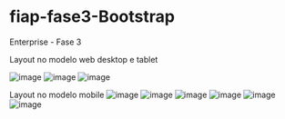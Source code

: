 # fiap-fase3-Bootstrap

Enterprise - Fase 3

Layout no modelo web desktop e tablet

![image](https://user-images.githubusercontent.com/81816418/198719562-8f2589a3-d9ff-4e86-b503-8333e56e5019.png)
![image](https://user-images.githubusercontent.com/81816418/198719965-4fcee25f-8c8b-4d33-a72e-e4c720ac4bbe.png)
![image](https://user-images.githubusercontent.com/81816418/198719723-844605d1-c9f9-409f-94ee-7f5849a2ad24.png)

Layout no modelo mobile
![image](https://user-images.githubusercontent.com/81816418/198724893-187dce49-17fc-4bdf-82bd-15d859be3346.png)
![image](https://user-images.githubusercontent.com/81816418/198724945-2cd875c0-cc60-4466-9f21-3f2e38212b7b.png)
![image](https://user-images.githubusercontent.com/81816418/198725049-0f0325fb-ab97-4b43-806d-1667975a74d4.png)
![image](https://user-images.githubusercontent.com/81816418/198725155-85785e66-e22b-4cf3-850e-2becedfaeaa4.png)
![image](https://user-images.githubusercontent.com/81816418/198725240-2b9a12a3-cc95-4ffa-92ff-5a6f8eb6e95d.png)
![image](https://user-images.githubusercontent.com/81816418/198725300-3b3b165e-a1a1-422e-a45c-bee103c9b69e.png)


